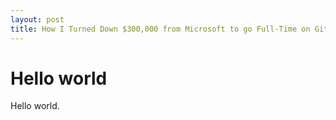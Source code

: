 ```yaml
---
layout: post
title: How I Turned Down $300,000 from Microsoft to go Full-Time on GitHub
---
```




Hello world
================

Hello world.
